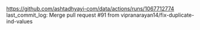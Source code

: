 https://github.com/ashtadhyayi-com/data/actions/runs/1067712774
last_commit_log: Merge pull request #91 from vipranarayan14/fix-duplicate-ind-values